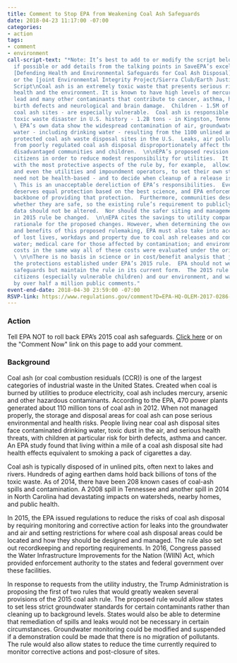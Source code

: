 ```yaml
---
title: Comment to Stop EPA from Weakening Coal Ash Safeguards
date: 2018-04-23 11:17:00 -07:00
categories:
- action
tags:
- comment
- environment
call-script-text: "*Note: It’s best to add to or modify the script below to personalize,
  if possible or add details from the talking points in SaveEPA’s excellent guide,
  [Defending Health and Environmental Safeguards for Coal Ash Disposal](http://saveepaalums.info/coalash1),
  or the [joint Environmental Integrity Project/Sierra Club/Earth Justice guide](http://www.environmentalintegrity.org/wp-content/uploads/2017/02/CCR-rollback-TPs.pdf).*\n\n###
  Script\nCoal ash is an extremely toxic waste that presents serious risks to human
  health and the environment. It is known to have high levels of mercury, arsenic,
  lead and many other contaminants that contribute to cancer, asthma, heart disease,
  birth defects and neurological and brain damage.  Children - 1.5M of whom live near
  coal ash sites - are especially vulnerable.  Coal ash is responsible for the largest
  toxic waste disaster in U.S. history - 1.2B tons - in Kingston, Tennessee in 2008.
  \ EPA’s own data show the widespread contamination of air, groundwater and surface
  water - including drinking water - resulting from the 1100 unlined and inadequately
  protected coal ash waste disposal sites in the U.S.  Leaks, air pollution and discharges
  from poorly regulated coal ash disposal disproportionately affect the most vulnerable
  disadvantaged communities and children.  \n\nEPA’s proposed revision would harm
  citizens in order to reduce modest responsibility for utilities.  It would do away
  with the most protective aspects of the rule by, for example,  allowing states,
  and even the utilities and impoundment operators, to set their own standards - which
  need not be health-based - and to decide when cleanup of a release is necessary.
  \ This is an unacceptable dereliction of EPA’s responsibilities.  Every community
  deserves equal protection based on the best science, and EPA enforcement is the
  backbone of providing that protection.  Furthermore, communities deserve to know
  whether they are safe, so the existing rule’s requirement to publicly post compliance
  data should not be altered.  Nor should the safer siting and management rules established
  in 2015 rule be changed.  \n\nEPA cites the savings to utility companies in its
  rationale for the proposed changes. However, when determining the overall costs
  and benefits of this proposed rulemaking, EPA must also take into account the costs
  of lost lives, workdays and property due to coal ash releases and contaminated drinking
  water; medical care for those affected by contamination; and environmental cleanup
  costs in the same way all of these costs were evaluated under the original proposal.
  \ \n\nThere is no basis in science or in cost/benefit analysis that justifies reducing
  the protections established under EPA’s 2015 rule.  EPA should not weaken those
  safeguards but maintain the rule in its current form.  The 2015 rule protects our
  citizens (especially vulnerable children) and our environment, and was supported
  by over half a million public comments."
event-end-date: 2018-04-30 23:59:00 -07:00
RSVP-link: https://www.regulations.gov/comment?D=EPA-HQ-OLEM-2017-0286-0001
---
```


### Action
Tell EPA NOT to roll back EPA’s 2015 coal ash safeguards. [Click here]( https://www.regulations.gov/comment?D=EPA-HQ-OLEM-2017-0286-0001) or on the "Comment Now" link on this page to add your comment.

### Background
Coal ash (or coal combustion residuals (CCR)) is one of the largest categories of industrial waste in the United States.  Created when coal is burned by utilities to produce electricity, coal ash includes mercury, arsenic and other hazardous contaminants.  According to the EPA, 470 power plants generated about 110 million tons of coal ash in 2012.  When not managed properly, the storage and disposal areas for coal ash can pose serious environmental and health risks.  People living near coal ash disposal sites face contaminated drinking water, toxic dust in the air, and serious health threats, with children at particular risk for birth defects, asthma and cancer. An EPA study found that living within a mile of a coal ash disposal site had health effects equivalent to smoking a pack of cigarettes a day.  

Coal ash is typically disposed of in unlined pits, often next to lakes and rivers.  Hundreds of aging earthen dams hold back billions of tons of the toxic waste.  As of 2014, there have been 208 known cases of coal-ash spills and contamination. A 2008 spill in Tennessee and another spill in 2014 in North Carolina had devastating impacts on watersheds, nearby homes, and public health.  

In 2015, the EPA issued regulations to reduce the risks of coal ash disposal by requiring monitoring and corrective action for leaks into the groundwater and air and setting restrictions for where coal ash disposal areas could be located and how they should be designed and managed.  The rule also set out recordkeeping and reporting requirements. In 2016, Congress passed the Water Infrastructure Improvements for the Nation (WIIN) Act, which provided enforcement authority to the states and federal government over these facilities.  

In response to requests from the utility industry, the Trump Administration is proposing the first of two rules that would greatly weaken several provisions of the 2015 coal ash rule.  The proposed rule would allow states to set less strict groundwater standards for certain contaminants rather than cleaning up to background levels.  States would also be able to determine that remediation of spills and leaks would not be necessary in certain circumstances.  Groundwater monitoring could be modified and suspended if a demonstration could be made that there is no migration of pollutants.  The rule would also allow states to reduce the time currently required to monitor corrective actions and post-closure of sites.